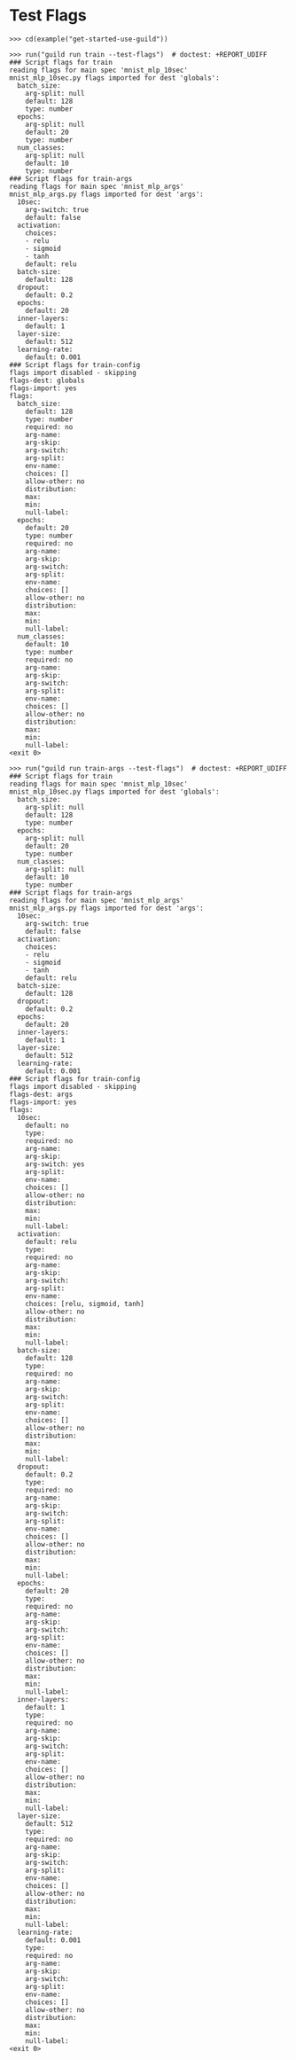 # Test Flags

    >>> cd(example("get-started-use-guild"))

    >>> run("guild run train --test-flags")  # doctest: +REPORT_UDIFF
    ### Script flags for train
    reading flags for main spec 'mnist_mlp_10sec'
    mnist_mlp_10sec.py flags imported for dest 'globals':
      batch_size:
        arg-split: null
        default: 128
        type: number
      epochs:
        arg-split: null
        default: 20
        type: number
      num_classes:
        arg-split: null
        default: 10
        type: number
    ### Script flags for train-args
    reading flags for main spec 'mnist_mlp_args'
    mnist_mlp_args.py flags imported for dest 'args':
      10sec:
        arg-switch: true
        default: false
      activation:
        choices:
        - relu
        - sigmoid
        - tanh
        default: relu
      batch-size:
        default: 128
      dropout:
        default: 0.2
      epochs:
        default: 20
      inner-layers:
        default: 1
      layer-size:
        default: 512
      learning-rate:
        default: 0.001
    ### Script flags for train-config
    flags import disabled - skipping
    flags-dest: globals
    flags-import: yes
    flags:
      batch_size:
        default: 128
        type: number
        required: no
        arg-name:
        arg-skip:
        arg-switch:
        arg-split:
        env-name:
        choices: []
        allow-other: no
        distribution:
        max:
        min:
        null-label:
      epochs:
        default: 20
        type: number
        required: no
        arg-name:
        arg-skip:
        arg-switch:
        arg-split:
        env-name:
        choices: []
        allow-other: no
        distribution:
        max:
        min:
        null-label:
      num_classes:
        default: 10
        type: number
        required: no
        arg-name:
        arg-skip:
        arg-switch:
        arg-split:
        env-name:
        choices: []
        allow-other: no
        distribution:
        max:
        min:
        null-label:
    <exit 0>

    >>> run("guild run train-args --test-flags")  # doctest: +REPORT_UDIFF
    ### Script flags for train
    reading flags for main spec 'mnist_mlp_10sec'
    mnist_mlp_10sec.py flags imported for dest 'globals':
      batch_size:
        arg-split: null
        default: 128
        type: number
      epochs:
        arg-split: null
        default: 20
        type: number
      num_classes:
        arg-split: null
        default: 10
        type: number
    ### Script flags for train-args
    reading flags for main spec 'mnist_mlp_args'
    mnist_mlp_args.py flags imported for dest 'args':
      10sec:
        arg-switch: true
        default: false
      activation:
        choices:
        - relu
        - sigmoid
        - tanh
        default: relu
      batch-size:
        default: 128
      dropout:
        default: 0.2
      epochs:
        default: 20
      inner-layers:
        default: 1
      layer-size:
        default: 512
      learning-rate:
        default: 0.001
    ### Script flags for train-config
    flags import disabled - skipping
    flags-dest: args
    flags-import: yes
    flags:
      10sec:
        default: no
        type:
        required: no
        arg-name:
        arg-skip:
        arg-switch: yes
        arg-split:
        env-name:
        choices: []
        allow-other: no
        distribution:
        max:
        min:
        null-label:
      activation:
        default: relu
        type:
        required: no
        arg-name:
        arg-skip:
        arg-switch:
        arg-split:
        env-name:
        choices: [relu, sigmoid, tanh]
        allow-other: no
        distribution:
        max:
        min:
        null-label:
      batch-size:
        default: 128
        type:
        required: no
        arg-name:
        arg-skip:
        arg-switch:
        arg-split:
        env-name:
        choices: []
        allow-other: no
        distribution:
        max:
        min:
        null-label:
      dropout:
        default: 0.2
        type:
        required: no
        arg-name:
        arg-skip:
        arg-switch:
        arg-split:
        env-name:
        choices: []
        allow-other: no
        distribution:
        max:
        min:
        null-label:
      epochs:
        default: 20
        type:
        required: no
        arg-name:
        arg-skip:
        arg-switch:
        arg-split:
        env-name:
        choices: []
        allow-other: no
        distribution:
        max:
        min:
        null-label:
      inner-layers:
        default: 1
        type:
        required: no
        arg-name:
        arg-skip:
        arg-switch:
        arg-split:
        env-name:
        choices: []
        allow-other: no
        distribution:
        max:
        min:
        null-label:
      layer-size:
        default: 512
        type:
        required: no
        arg-name:
        arg-skip:
        arg-switch:
        arg-split:
        env-name:
        choices: []
        allow-other: no
        distribution:
        max:
        min:
        null-label:
      learning-rate:
        default: 0.001
        type:
        required: no
        arg-name:
        arg-skip:
        arg-switch:
        arg-split:
        env-name:
        choices: []
        allow-other: no
        distribution:
        max:
        min:
        null-label:
    <exit 0>
